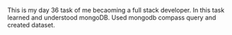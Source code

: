 This is my day 36 task of me becaoming a full stack developer. In this task learned and understood mongoDB. Used mongodb compass query and created dataset.
